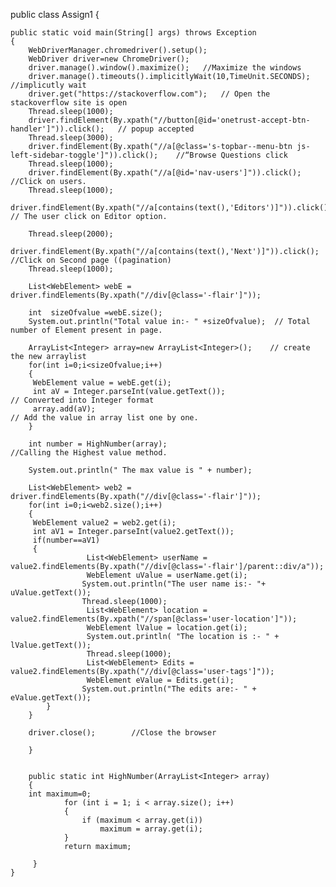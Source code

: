 

public class Assign1 {

	public static void main(String[] args) throws Exception
	{
		WebDriverManager.chromedriver().setup();
		WebDriver driver=new ChromeDriver();
		driver.manage().window().maximize();   //Maximize the windows
		driver.manage().timeouts().implicitlyWait(10,TimeUnit.SECONDS);    //implicutly wait
		driver.get("https://stackoverflow.com");   // Open the stackoverflow site is open
		Thread.sleep(1000);
		driver.findElement(By.xpath("//button[@id='onetrust-accept-btn-handler']")).click();   // popup accepted
		Thread.sleep(3000);
		driver.findElement(By.xpath("//a[@class='s-topbar--menu-btn js-left-sidebar-toggle']")).click();    //“Browse Questions click
		Thread.sleep(1000);
		driver.findElement(By.xpath("//a[@id='nav-users']")).click();    //Click on users.
		Thread.sleep(1000);
		driver.findElement(By.xpath("//a[contains(text(),'Editors')]")).click();    // The user click on Editor option.

		Thread.sleep(2000);
		driver.findElement(By.xpath("//a[contains(text(),'Next')]")).click();  //Click on Second page ((pagination)
		Thread.sleep(1000);

	    List<WebElement> webE = driver.findElements(By.xpath("//div[@class='-flair']"));
		
		int  sizeOfvalue =webE.size();
		System.out.println("Total value in:- " +sizeOfvalue);  // Total number of Element present in page.

		ArrayList<Integer> array=new ArrayList<Integer>();    // create the new arraylist
		for(int i=0;i<sizeOfvalue;i++)
		{
		 WebElement value = webE.get(i);
		 int aV = Integer.parseInt(value.getText());                        // Converted into Integer format 
		 array.add(aV);                                                                     // Add the value in array list one by one.
		}

		int number = HighNumber(array);                                        //Calling the Highest value method.
		
		System.out.println(" The max value is " + number);
		
		List<WebElement> web2 = driver.findElements(By.xpath("//div[@class='-flair']"));
		for(int i=0;i<web2.size();i++)
		{
		 WebElement value2 = web2.get(i);
		 int aV1 = Integer.parseInt(value2.getText());
		 if(number==aV1)
		 {
			         List<WebElement> userName = value2.findElements(By.xpath("//div[@class='-flair']/parent::div/a"));
			         WebElement uValue = userName.get(i);
			        System.out.println("The user name is:- "+ uValue.getText());
			        Thread.sleep(1000);
		             List<WebElement> location = value2.findElements(By.xpath("//span[@class='user-location']"));
		             WebElement lValue = location.get(i);
		             System.out.println( "The location is :- " + lValue.getText());
		             Thread.sleep(1000);
		             List<WebElement> Edits = value2.findElements(By.xpath("//div[@class='user-tags']"));
		             WebElement eValue = Edits.get(i);
		            System.out.println("The edits are:- " + eValue.getText());
		    }
		}
	
	  	driver.close();        //Close the browser 

		}


		public static int HighNumber(ArrayList<Integer> array)
		{
		int maximum=0;
		        for (int i = 1; i < array.size(); i++)
		        {
		            if (maximum < array.get(i))
		                maximum = array.get(i);
		        }
		        return maximum;

		 }
	}



